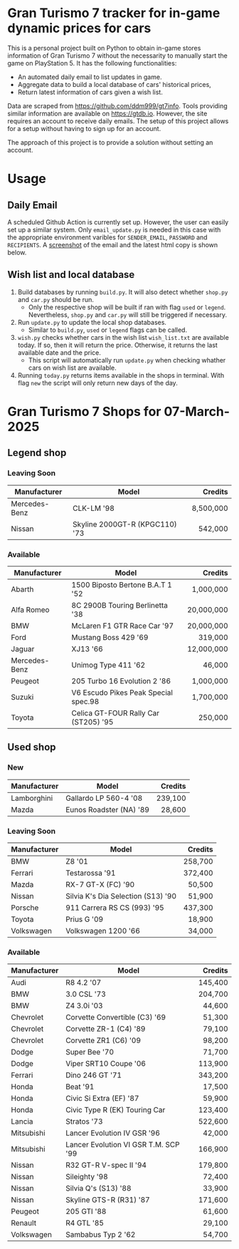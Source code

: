 # Gran Turismo 7 tracker for in-game dynamic prices for cars

This is a personal project built on Python to obtain in-game stores information of Gran Turismo 7 without the necessarity to manually start the game on PlayStation 5. It has the following functionalities:

- An automated daily email to list updates in game.
- Aggregate data to build a local database of cars' historical prices,
- Return latest information of cars given a wish list.

Data are scraped from https://github.com/ddm999/gt7info. Tools providing similar information are available on https://gtdb.io. However, the site requires an account to receive daily emails. The setup of this project allows for a setup without having to sign up for an account.

The approach of this project is to provide a solution without setting an account.

# Usage

## Daily Email

A scheduled Github Action is currently set up. However, the user can easily set up a similar system. Only `email_update.py` is needed in this case with the appropriate environment varibles for `SENDER_EMAIL`, `PASSWORD` and `RECIPIENTS`. A [screenshot](https://raw.githubusercontent.com/marcohoucheng/Gran-Turismo-7-Price-Tracker/main/data/email_screenshot.png) of the email and the latest html copy is shown below.

## Wish list and local database

1. Build databases by running `build.py`. It will also detect whether `shop.py` and `car.py` should be run.
    - Only the respective shop will be built if ran with flag `used` or `legend`. Nevertheless, `shop.py` and `car.py` will still be triggered if necessary.
2. Run `update.py` to update the local shop databases.
    - Similar to `build.py`, `used` or `legend` flags can be called.
3. `wish.py` checks whether cars in the wish list `wish_list.txt` are available today. If so, then it will return the price. Otherwise, it returns the last available date and the price.
    - This script will automatically run `update.py` when checking whather cars on wish list are available.
4. Running `today.py` returns items available in the shops in terminal. With flag `new` the script will only return new days of the day.


# Gran Turismo 7 Shops for 07-March-2025



## Legend shop

### Leaving Soon
 | Manufacturer | Model | Credits |
 | --- | --- | --: |
|Mercedes-Benz|CLK-LM '98|8,500,000|
|Nissan|Skyline 2000GT-R (KPGC110) '73|542,000|

### Available
 | Manufacturer | Model | Credits |
 | --- | --- | --: |
|Abarth|1500 Biposto Bertone B.A.T 1 '52|1,000,000|
|Alfa Romeo|8C 2900B Touring Berlinetta '38|20,000,000|
|BMW|McLaren F1 GTR Race Car '97|20,000,000|
|Ford|Mustang Boss 429 '69|319,000|
|Jaguar|XJ13 '66|12,000,000|
|Mercedes-Benz|Unimog Type 411 '62|46,000|
|Peugeot|205 Turbo 16 Evolution 2 '86|1,000,000|
|Suzuki|V6 Escudo Pikes Peak Special spec.98|1,700,000|
|Toyota|Celica GT-FOUR Rally Car (ST205) '95|250,000|


## Used shop

### New
 | Manufacturer | Model | Credits |
 | --- | --- | --: |
|Lamborghini|Gallardo LP 560-4 '08|239,100|
|Mazda|Eunos Roadster (NA) '89|28,600|

### Leaving Soon
 | Manufacturer | Model | Credits |
 | --- | --- | --: |
|BMW|Z8 '01|258,700|
|Ferrari|Testarossa '91|372,400|
|Mazda|RX-7 GT-X (FC) '90|50,500|
|Nissan|Silvia K's Dia Selection (S13) '90|51,900|
|Porsche|911 Carrera RS CS (993) '95|437,300|
|Toyota|Prius G '09|18,900|
|Volkswagen|Volkswagen 1200 '66|34,000|

### Available
 | Manufacturer | Model | Credits |
 | --- | --- | --: |
|Audi|R8 4.2 '07|145,400|
|BMW|3.0 CSL '73|204,700|
|BMW|Z4 3.0i '03|44,600|
|Chevrolet|Corvette Convertible (C3) '69|51,300|
|Chevrolet|Corvette ZR-1 (C4) '89|79,100|
|Chevrolet|Corvette ZR1 (C6) '09|98,200|
|Dodge|Super Bee '70|71,700|
|Dodge|Viper SRT10 Coupe '06|113,900|
|Ferrari|Dino 246 GT '71|343,200|
|Honda|Beat '91|17,500|
|Honda|Civic Si Extra (EF) '87|59,900|
|Honda|Civic Type R (EK) Touring Car|123,400|
|Lancia|Stratos '73|522,600|
|Mitsubishi|Lancer Evolution IV GSR '96|42,000|
|Mitsubishi|Lancer Evolution VI GSR T.M. SCP '99|166,900|
|Nissan|R32 GT-R V-spec II '94|179,800|
|Nissan|Sileighty '98|72,400|
|Nissan|Silvia Q's (S13) '88|33,900|
|Nissan|Skyline GTS-R (R31) '87|171,600|
|Peugeot|205 GTI '88|61,600|
|Renault|R4 GTL '85|29,100|
|Volkswagen|Sambabus Typ 2 '62|54,700|

